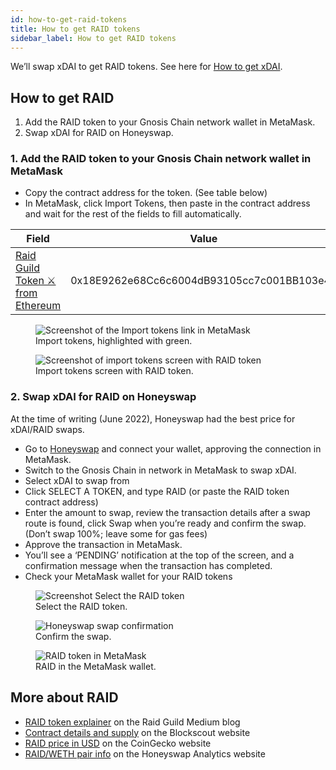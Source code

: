 ```yaml
---
id: how-to-get-raid-tokens
title: How to get RAID tokens
sidebar_label: How to get RAID tokens
---
```


We’ll swap xDAI to get RAID tokens. See here for [How to get xDAI](./how-to-get-xdai).

## How to get RAID

1.  Add the RAID token to your Gnosis Chain network wallet in MetaMask.
2.  Swap xDAI for RAID on Honeyswap.

### 1. Add the RAID token to your Gnosis Chain network wallet in MetaMask

* Copy the contract address for the token. (See table below)
* In MetaMask, click Import Tokens, then paste in the contract address and wait for the rest of the fields to fill automatically.

| Field | Value |
| -------- | -------- |
| [Raid Guild Token ⚔️ from Ethereum](https://blockscout.com/xdai/mainnet/token/0x18E9262e68Cc6c6004dB93105cc7c001BB103e49 "View RAID token contract address on Blockscout")     | 0x18E9262e68Cc6c6004dB93105cc7c001BB103e49    |

<figure>
    <img src="https://i.imgur.com/v7IpLbb.png" alt="Screenshot of the Import tokens link in MetaMask" />
    <figcaption>Import tokens, highlighted with green.</figcaption>
</figure>

<figure>
    <img src="https://i.imgur.com/aEd5oOp.png" alt="Screenshot of import tokens screen with RAID token" />
    <figcaption>Import tokens screen with RAID token.</figcaption>
</figure>

### 2. Swap xDAI for RAID on Honeyswap

At the time of writing (June 2022), Honeyswap had the best price for xDAI/RAID swaps.

* Go to [Honeyswap](https://app.honeyswap.org/#/swap) and connect your wallet, approving the connection in MetaMask.
* Switch to the Gnosis Chain in network in MetaMask to swap xDAI.
* Select xDAI to swap from
* Click SELECT A TOKEN, and type RAID (or paste the RAID token contract address)
* Enter the amount to swap, review the transaction details after a swap route is found, click Swap when you’re ready and confirm the swap. (Don’t swap 100%; leave some for gas fees)
* Approve the transaction in MetaMask. 
* You’ll see a ‘PENDING’ notification at the top of the screen, and a confirmation message when the transaction has completed.
* Check your MetaMask wallet for your RAID tokens

<figure>
    <img src="https://i.imgur.com/l8u0PH5.png" alt="Screenshot Select the RAID token" />
    <figcaption>Select the RAID token.</figcaption>
</figure>

<figure>
    <img src="https://i.imgur.com/CXV7T8Q.png" alt="Honeyswap swap confirmation" />
    <figcaption>Confirm the swap.</figcaption>
</figure>

<figure>
    <img src="https://i.imgur.com/dhxTUxQ.png" alt="RAID token in MetaMask" />
    <figcaption>RAID in the MetaMask wallet.</figcaption>
</figure>

## More about RAID

* [RAID token explainer](https://medium.com/raid-guild/why-token-why-now-4c0b8e8ea45) on the Raid Guild Medium blog
* [Contract details and supply](https://blockscout.com/xdai/mainnet/token/0x18E9262e68Cc6c6004dB93105cc7c001BB103e49/token-transfers) on the Blockscout website
* [RAID price in USD](https://www.coingecko.com/en/coins/raid-token) on the CoinGecko website
* [RAID/WETH pair info](https://info.honeyswap.org/#/pair/0x256f3a3b6897298ce11d34c0695c7cf49c15d1b3) on the Honeyswap Analytics website